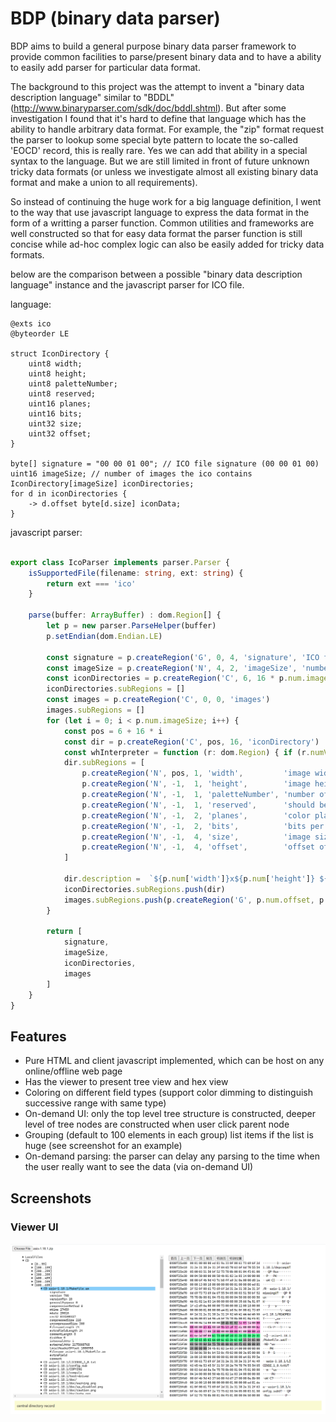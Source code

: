 # BDP (binary data parser)

BDP aims to build a general purpose binary data parser framework to provide common facilities to parse/present binary data and to have a ability to easily add parser for particular data format.

The background to this project was the attempt to invent a "binary data description language" similar to "BDDL"(http://www.binaryparser.com/sdk/doc/bddl.shtml).
But after some investigation I found that it's hard to define that language which has the ability to handle arbitrary data format. For example, the "zip" format request the parser to lookup some special byte pattern to locate the so-called 'EOCD' record, this is really rare. Yes we can add that ability in a special syntax to the language. But we are still limited in front of future unknown tricky data formats (or unless we investigate almost all existing binary data format and make a union to all requirements).

So instead of continuing the huge work for a big language definition, I went to the way that use javascript language to express the data format in the form of a writting a parser function. Common utilities and frameworks are well constructed so that for easy data format the parser function is still concise while ad-hoc complex logic can also be easily added for tricky data formats.

below are the comparison between a possible "binary data description language" instance and the javascript parser for ICO file.

language:

```
@exts ico
@byteorder LE

struct IconDirectory {
    uint8 width;
    uint8 height;
    uint8 paletteNumber;
    uint8 reserved;
    uint16 planes;
    uint16 bits;
    uint32 size;
    uint32 offset;
}

byte[] signature = "00 00 01 00"; // ICO file signature (00 00 01 00)
uint16 imageSize; // number of images the ico contains
IconDirectory[imageSize] iconDirectories;
for d in iconDirectories {
    -> d.offset byte[d.size] iconData;
}
```

javascript parser:

```typescript

export class IcoParser implements parser.Parser {
    isSupportedFile(filename: string, ext: string) {
        return ext === 'ico'
    }

    parse(buffer: ArrayBuffer) : dom.Region[] {
        let p = new parser.ParseHelper(buffer)
        p.setEndian(dom.Endian.LE)
    
        const signature = p.createRegion('G', 0, 4, 'signature', 'ICO file signature (00 00 01 00)', p.CV([0, 0, 1, 0]))
        const imageSize = p.createRegion('N', 4, 2, 'imageSize', 'number of images the ico contains')
        const iconDirectories = p.createRegion('C', 6, 16 * p.num.imageSize, 'iconDirectories')
        iconDirectories.subRegions = []
        const images = p.createRegion('C', 0, 0, 'images')
        images.subRegions = []
        for (let i = 0; i < p.num.imageSize; i++) {
            const pos = 6 + 16 * i
            const dir = p.createRegion('C', pos, 16, 'iconDirectory')
            const whInterpreter = function (r: dom.Region) { if (r.numValue === 0n) r.numValue = 256n }
            dir.subRegions = [
                p.createRegion('N', pos, 1, 'width',         'image width in pixels', whInterpreter),
                p.createRegion('N', -1,  1, 'height',        'image height in pixels', whInterpreter),
                p.createRegion('N', -1,  1, 'paletteNumber', 'number of colors in the color palette'),
                p.createRegion('N', -1,  1, 'reserved',      'should be 0'),
                p.createRegion('N', -1,  2, 'planes',        'color planes'),
                p.createRegion('N', -1,  2, 'bits',          'bits per pixel'),
                p.createRegion('N', -1,  4, 'size',          'image size in bytes'),
                p.createRegion('N', -1,  4, 'offset',        'offset of the image data')
            ]

            dir.description =  `${p.num['width']}x${p.num['height']} ${p.num['bits']} bits`
            iconDirectories.subRegions.push(dir)
            images.subRegions.push(p.createRegion('G', p.num.offset, p.num.size, 'images'))
        }
        
        return [
            signature,
            imageSize,
            iconDirectories,
            images
        ]
    }
}
```

## Features

- Pure HTML and client javascript implemented, which can be host on any online/offline web page
- Has the viewer to present tree view and hex view
- Coloring on different field types (support color dimming to distinguish successive range with same type)
- On-demand UI: only the top level tree structure is constructed, deeper level of tree nodes are constructed when user click parent node
- Grouping (default to 100 elements in each group) list items if the list is huge (see screenshot for an example)
- On-demand parsing: the parser can delay any parsing to the time when the user really want to see the data (via on-demand UI)

## Screenshots

### Viewer UI

![viewer UI](./images/viewerui.png)
